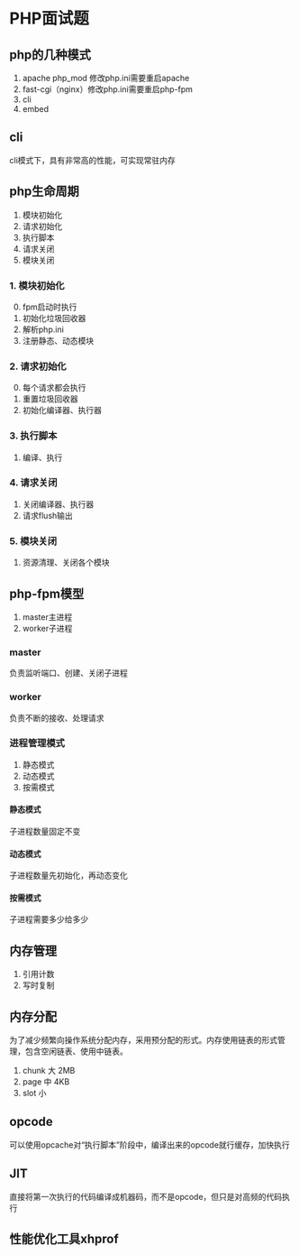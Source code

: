 # PHP面试题
## php的几种模式
1. apache php_mod 修改php.ini需要重启apache
2. fast-cgi（nginx）修改php.ini需要重启php-fpm
3. cli
4. embed

## cli
cli模式下，具有非常高的性能，可实现常驻内存

## php生命周期
1. 模块初始化
2. 请求初始化
3. 执行脚本
4. 请求关闭
5. 模块关闭

### 1. 模块初始化
0. fpm启动时执行
1. 初始化垃圾回收器
2. 解析php.ini
3. 注册静态、动态模块

### 2. 请求初始化
0. 每个请求都会执行
1. 重置垃圾回收器
2. 初始化编译器、执行器

### 3. 执行脚本
1. 编译、执行

### 4. 请求关闭
1. 关闭编译器、执行器
2. 请求flush输出

### 5. 模块关闭
1. 资源清理、关闭各个模块

## php-fpm模型
1. master主进程
2. worker子进程

### master
负责监听端口、创建、关闭子进程

### worker
负责不断的接收、处理请求

### 进程管理模式
1. 静态模式
2. 动态模式
3. 按需模式

#### 静态模式
子进程数量固定不变

#### 动态模式
子进程数量先初始化，再动态变化

#### 按需模式
子进程需要多少给多少

## 内存管理
1. 引用计数
2. 写时复制

## 内存分配
为了减少频繁向操作系统分配内存，采用预分配的形式。内存使用链表的形式管理，包含空闲链表、使用中链表。
1. chunk 大 2MB
2. page 中 4KB
3. slot 小

## opcode
可以使用opcache对“执行脚本”阶段中，编译出来的opcode就行缓存，加快执行

## JIT
直接将第一次执行的代码编译成机器码，而不是opcode，但只是对高频的代码执行

## 性能优化工具xhprof
